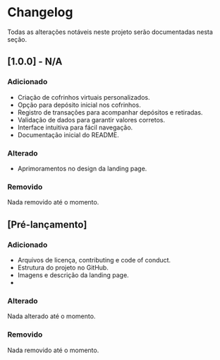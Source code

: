 # Changelog
Todas as alterações notáveis neste projeto serão documentadas nesta seção.

## [1.0.0] - N/A

### Adicionado

- Criação de cofrinhos virtuais personalizados.
- Opção para depósito inicial nos cofrinhos.
- Registro de transações para acompanhar depósitos e retiradas.
- Validação de dados para garantir valores corretos.
- Interface intuitiva para fácil navegação.
- Documentação inicial do README.

### Alterado

- Aprimoramentos no design da landing page.
### Removido

Nada removido até o momento.

## [Pré-lançamento]

### Adicionado

- Arquivos de licença, contributing e code of conduct.
- Estrutura do projeto no GitHub.
- Imagens e descrição da landing page.
- 
### Alterado

Nada alterado até o momento.

### Removido

Nada removido até o momento.
